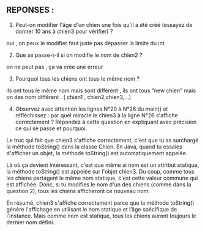 ## REPONSES :
1. Peut-on modifier l'âge d'un chien une fois qu'il a été créé (essayez de donner 10 ans à chien3 pour vérifier) ? 

oui , on peux le modifier faut juste pas dépasser la limite du int

2. Que se passe-t-il si on modifie le nom de chien2 ?

on ne peut pas , ça va crée une erreur

3. Pourquoi tous les chiens ont tous le même nom ?

ils ont tous le même nom mais sont différent , ils ont tous "new chien" mais on des nom différent . ( chien1 , chien2,chien3,...)

4. Observez avec attention les lignes N°20 à N°26 du main() et réfléchissez : par quel miracle le chien3 à la ligne N°26 s'affiche correctement ?
   Répondez à cette question en expliquant avec précision ce qui se passe et pourquoi.

Le truc qui fait que chien3 s'affiche correctement, c'est que tu as surchargé la méthode toString() dans la classe Chien. En Java, quand tu essaies d'afficher un objet, la méthode toString() est automatiquement appelée.

Là où ça devient intéressant, c'est que même si nom est un attribut statique, la méthode toString() est appelée sur l'objet chien3. Du coup, comme tous les chiens partagent le même nom statique, c'est cette valeur commune qui est affichée. Donc, si tu modifies le nom d'un des chiens (comme dans la question 2), tous les chiens afficheront ce nouveau nom.

En résumé, chien3 s'affiche correctement parce que la méthode toString() génère l'affichage en utilisant le nom statique et l’âge spécifique de l'instance. Mais comme nom est statique, tous les chiens auront toujours le dernier nom défini.
 


